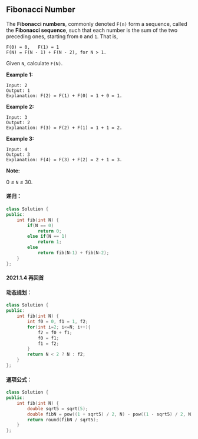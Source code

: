 ## Fibonacci Number

The **Fibonacci numbers**, commonly denoted `F(n)` form a sequence, called the **Fibonacci sequence**, such that each number is the sum of the two preceding ones, starting from `0` and `1`. That is,

```
F(0) = 0,   F(1) = 1
F(N) = F(N - 1) + F(N - 2), for N > 1.
```

Given `N`, calculate `F(N)`.

**Example 1:**

```
Input: 2
Output: 1
Explanation: F(2) = F(1) + F(0) = 1 + 0 = 1.
```

**Example 2:**

```
Input: 3
Output: 2
Explanation: F(3) = F(2) + F(1) = 1 + 1 = 2.
```

**Example 3:**

```
Input: 4
Output: 3
Explanation: F(4) = F(3) + F(2) = 2 + 1 = 3.
```

**Note:**

0 ≤ `N` ≤ 30.

#### 递归：

```c++
class Solution {
public:
    int fib(int N) {
        if(N == 0)
            return 0;
        else if(N == 1)
            return 1;
        else
            return fib(N-1) + fib(N-2);
    }
};
```

#### 2021.1.4 再回首

#### 动态规划：

```c++
class Solution {
public:
    int fib(int N) {
        int f0 = 0, f1 = 1, f2;
        for(int i=2; i<=N; i++){
            f2 = f0 + f1;
            f0 = f1;
            f1 = f2;
        }
        return N < 2 ? N : f2;
    }
};
```

#### 通项公式：

```c++
class Solution {
public:
    int fib(int N) {
        double sqrt5 = sqrt(5);
        double fibN = pow((1 + sqrt5) / 2, N) - pow((1 - sqrt5) / 2, N);
        return round(fibN / sqrt5);
    }
};
```

